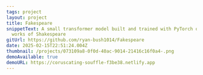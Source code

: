 ```yaml
---
tags: project
layout: project
title: Fakespeare
snippetText: A small transformer model built and trained with PyTorch on the
  works of Shakespeare
gitUrl: https://github.com/ryan-bush1014/Fakespeare
date: 2025-02-15T22:51:24.004Z
thumbnail: /projects/073109a8-0f0d-40ac-9014-21416c16f0a4-.png
demoAvailable: true
demoURL: https://coruscating-souffle-f3be38.netlify.app
---
```

